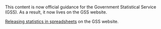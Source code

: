 This content is now official guidance for the Government Statistical Service (GSS). As a result, it now lives on the GSS website. 

[Releasing statistics in spreadsheets](https://gss.civilservice.gov.uk/policy-store/releasing-statistics-in-spreadsheets/) on the GSS website. 
